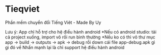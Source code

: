 # Tieqviet
Phần mềm chuyển đổi Tiếng Viêt - Made By Uy

Lưu ý: App chỉ hỗ trợ cho hệ điều hành android
*Nếu có android studio: tải cả project xuống, import vô rồi run bình thường
*Nếu ko có thì vô thư mục app -> build -> outputs -> apk -> debug rồi down cái file app-debug.apk gì gì đó về
Nhấn mạnh lại là chỉ support hệ điều hành android
